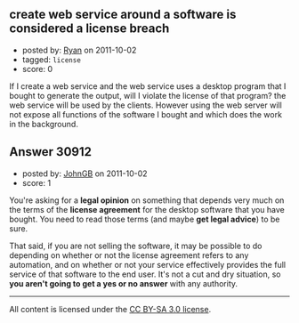 ## create web service around a software is considered a license breach

- posted by: [Ryan](https://stackexchange.com/users/-1/12068-ryan) on 2011-10-02
- tagged: `license`
- score: 0

If I create a web service and the web service uses a desktop program that I bought to generate the output, will I violate the license of that program? the web service will be used by the clients. However using the web server will not expose all functions of the software I bought and which does the work in the background.


## Answer 30912

- posted by: [JohnGB](https://stackexchange.com/users/-1/9668-johngb) on 2011-10-02
- score: 1

You're asking for a **legal opinion** on something that depends very much on the terms of the **license agreement** for the desktop software that you have bought.  You need to read those terms (and maybe **get legal advice**) to be sure.

That said, if you are not selling the software, it may be possible to do depending on whether or not the license agreement refers to any automation, and on whether or not your service effectively provides the full service of that software to the end user.  It's not a cut and dry situation, so **you aren't going to get a yes or no answer** with any authority.



---

All content is licensed under the [CC BY-SA 3.0 license](https://creativecommons.org/licenses/by-sa/3.0/).
